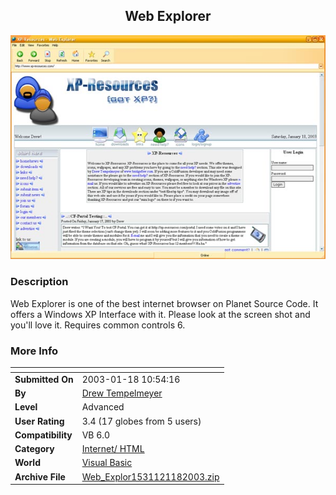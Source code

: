 ﻿<div align="center">

## Web Explorer

<img src="PIC20031181228515847.jpg">
</div>

### Description

Web Explorer is one of the best internet browser on Planet Source Code. It offers a Windows XP Interface with it. Please look at the screen shot and you'll love it. Requires common controls 6.
 
### More Info
 


<span>             |<span>
---                |---
**Submitted On**   |2003-01-18 10:54:16
**By**             |[Drew Tempelmeyer](https://github.com/Planet-Source-Code/PSCIndex/blob/master/ByAuthor/drew-tempelmeyer.md)
**Level**          |Advanced
**User Rating**    |3.4 (17 globes from 5 users)
**Compatibility**  |VB 6\.0
**Category**       |[Internet/ HTML](https://github.com/Planet-Source-Code/PSCIndex/blob/master/ByCategory/internet-html__1-34.md)
**World**          |[Visual Basic](https://github.com/Planet-Source-Code/PSCIndex/blob/master/ByWorld/visual-basic.md)
**Archive File**   |[Web\_Explor1531121182003\.zip](https://github.com/Planet-Source-Code/drew-tempelmeyer-web-explorer__1-42533/archive/master.zip)








